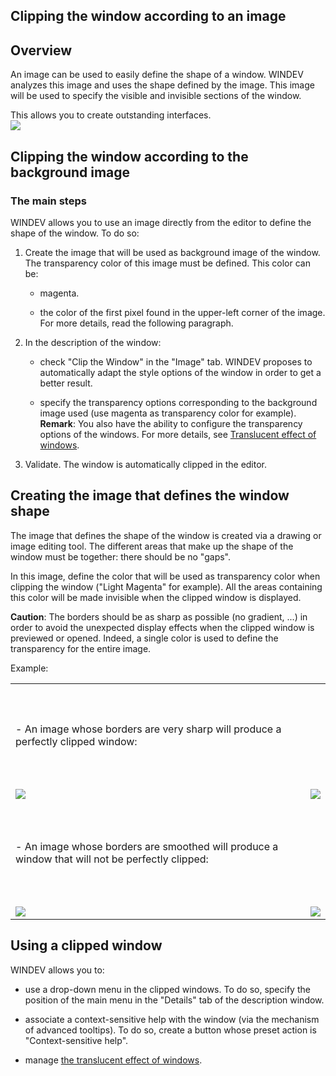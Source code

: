 


## Clipping the window according to an image
			



<a name="NOTE1"></a>
<a name="NOTE1_1"></a>


## Overview
<a name="overview_ELTTEXTE000131"></a>
An image can be used to easily define the shape of a window. WINDEV analyzes this image and uses the shape defined by the image. This image will be used to specify the visible and invisible sections of the window.

This allows you to create outstanding interfaces.<br>![](https://doc.pcsoft.fr/en-US/images/image.awp?langid=3&name=fenetredetouree.gif)


<a name="NOTE2"></a>
<a name="NOTE2_1"></a>


## Clipping the window according to the background image
<a name="clipping_the_window_according_the_background_image_ELTTEXTE000155"></a>


### The main steps
<a name="the_main_steps_ELTPARAGRAPHE000021"></a>

WINDEV allows you to use an image directly from the editor to define the shape of the window. To do so:

1. Create the image that will be used as background image of the window. The transparency color of this image must be defined. This color can be:

	- magenta.

	- the color of the first pixel found in the upper-left corner of the image.
			For more details, read the following paragraph.




2. In the description of the window:

	- check "Clip the Window" in the "Image" tab. WINDEV proposes to automatically adapt the style options of the window in order to get a better result.

	- specify the transparency options corresponding to the background image used (use magenta as transparency color for example).
			**Remark**: You also have the ability to configure the transparency options of the windows. For more details, see [Translucent effect of windows](../Editeurs/9500103.md).




3. Validate. The window is automatically clipped in the editor.




<a name="NOTE3"></a>
<a name="NOTE3_1"></a>


## Creating the image that defines the window shape
<a name="creating_the_image_that_defines_the_window_shape_ELTTEXTE000179"></a>
The image that defines the shape of the window is created via a drawing or image editing tool. The different areas that make up the shape of the window must be together: there should be no "gaps". 

In this image, define the color that will be used as transparency color when clipping the window ("Light Magenta" for example). All the areas containing this color will be made invisible when the clipped window is displayed.

**Caution**: The borders should be as sharp as possible (no gradient, ...) in order to avoid the unexpected display effects when the clipped window is previewed or opened. Indeed, a single color is used to define the transparency for the entire image.

Example:


|   |   |
| --- | --- |
| <br><br><br>- An image whose borders are very sharp will produce a perfectly clipped window:<br><br><br> |
| <br>![](https://doc.pcsoft.fr/en-US/images/image.awp?langid=3&name=bon-detoure1.gif)<br> | <br>![](https://doc.pcsoft.fr/en-US/images/image.awp?langid=3&name=bon-detoure.gif)<br> |
| <br><br><br>- An image whose borders are smoothed will produce a window that will not be perfectly clipped:<br><br><br> |
| <br>![](https://doc.pcsoft.fr/en-US/images/image.awp?langid=3&name=mauvais-detoure1.gif)<br> | <br>![](https://doc.pcsoft.fr/en-US/images/image.awp?langid=3&name=mauvais-detoure.gif)<br> |



<a name="NOTE4"></a>
<a name="NOTE4_1"></a>


## Using a clipped window
<a name="using_clipped_window_ELTTEXTE000203"></a>
WINDEV allows you to:

- use a drop-down menu in the clipped windows. To do so, specify the position of the main menu in the "Details" tab of the description window.

- associate a context-sensitive help with the window (via the mechanism of advanced tooltips). To do so, create a button whose preset action is "Context-sensitive help".

- manage [the translucent effect of windows](../Editeurs/9500103.md).





